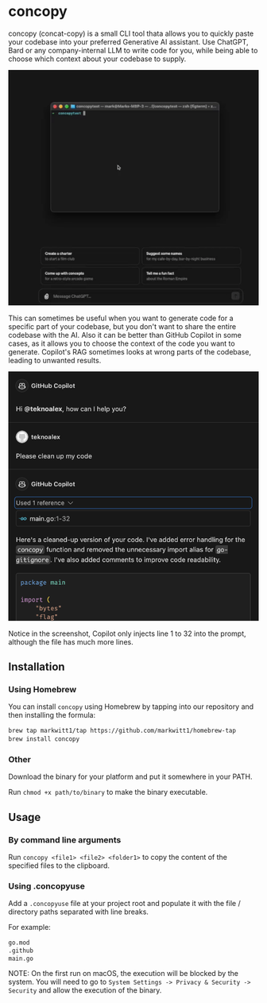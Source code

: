 # concopy

concopy (concat-copy) is a small CLI tool thata allows you to quickly paste your codebase into your preferred Generative AI assistant. Use ChatGPT, Bard or any company-internal LLM to write code for you, while being able to choose which context about your codebase to supply.

![demo](images/demo.gif)

This can sometimes be useful when you want to generate code for a specific part of your codebase, but you don't want to share the entire codebase with the AI.
Also it can be better than GitHub Copilot in some cases, as it allows you to choose the context of the code you want to generate.
Copilot's RAG sometimes looks at wrong parts of the codebase, leading to unwanted results.

![copilot wrong result](images/copilot_screenshot.png)

Notice in the screenshot, Copilot only injects line 1 to 32 into the prompt, although the file has much more lines.

## Installation

### Using Homebrew

You can install `concopy` using Homebrew by tapping into our repository and then installing the formula:

```sh
brew tap markwitt1/tap https://github.com/markwitt1/homebrew-tap
brew install concopy
```

### Other

Download the binary for your platform and put it somewhere in your PATH.

Run `chmod +x path/to/binary` to make the binary executable.

## Usage

### By command line arguments

Run `concopy <file1> <file2> <folder1>` to copy the content of the specified files to the clipboard.

### Using .concopyuse

Add a `.concopyuse` file at your project root and populate it with the file / directory paths separated with line breaks.

For example:

```
go.mod
.github
main.go
```

NOTE: On the first run on macOS, the execution will be blocked by the system. You will need to go to `System Settings -> Privacy & Security -> Security` and allow the execution of the binary.
